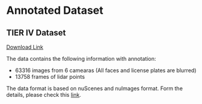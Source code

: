 # Annotated Dataset

## TIER IV Dataset

[Download Link](https://drive.google.com/drive/folders/1VVUq48NOjYQ9zHNEg3_GTU_FpFkkquxZ?usp=drive_link)

The data contains the following information with annotation:
 - 63316 images from 6 camearas (All faces and license plates are blurred)
 - 13758 frames of lidar points

The data format is based on nuScenes and nuImages format. Form the details, please check this [link](https://github.com/tier4/tier4_perception_dataset/blob/main/docs/t4_format_3d_detailed.md).
